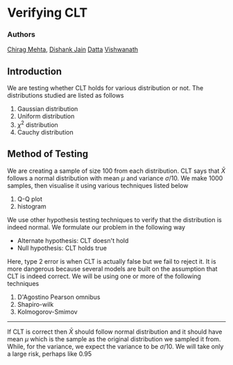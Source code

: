 # Verifying CLT
### Authors
[Chirag Mehta](https://github.com/cmaspi),
[Dishank Jain](https://github.com/Dishank422)
[Datta](https://github.com/SavaranaDatta)
[Vishwanath](https://github.com/vishwanath-123)
## Introduction
We are testing whether CLT holds for various distribution or not. The distributions studied are listed as follows
1. Gaussian distribution
2. Uniform distribution
3. $\chi^2$ distribution
4. Cauchy distribution

## Method of Testing
We are creating a sample of size 100 from each distribution. CLT says that $\bar{X}$ follows a normal distribution with mean $\mu$ and variance $\sigma/10$. We make 1000 samples, then visualise it using various techniques listed below
1. Q-Q plot
2. histogram

We use other hypothesis testing techniques to verify that the distribution is indeed normal. We formulate our problem in the following way
- Alternate hypothesis: CLT doesn't hold
- Null hypothesis: CLT holds true

Here, type 2 error is when CLT is actually false but we fail to reject it. It is more dangerous because several models are built on the assumption that CLT is indeed correct. We will be using one or more of the following techniques
1. D'Agostino Pearson omnibus
2. Shapiro-wilk
3. Kolmogorov-Smimov

-------------------

If CLT is correct then $\bar{X}$ should follow normal distribution and it should have mean $\mu$ which is the sample as the original distribution we sampled it from. While, for the variance, we expect the variance to be $\sigma/10$. We will take only a large risk, perhaps like 0.95